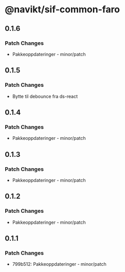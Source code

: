 # @navikt/sif-common-faro

## 0.1.6

### Patch Changes

-   Pakkeoppdateringer - minor/patch

## 0.1.5

### Patch Changes

-   Bytte til debounce fra ds-react

## 0.1.4

### Patch Changes

-   Pakkeoppdateringer - minor/patch

## 0.1.3

### Patch Changes

-   Pakkeoppdateringer - minor/patch

## 0.1.2

### Patch Changes

-   Pakkeoppdateringer - minor/patch

## 0.1.1

### Patch Changes

-   799b512: Pakkeoppdateringer - minor/patch
